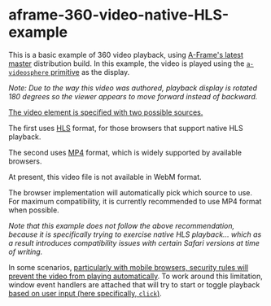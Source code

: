 # aframe-360-video-native-HLS-example

This is a basic example of 360 video playback, using [A-Frame's latest master](https://aframe.io/docs/master/introduction/#what-is-a-frame) distribution build.
In this example, the video is played using the [`a-videosphere` primitive](https://aframe.io/docs/master/primitives/a-videosphere.html) as the display.

*Note: Due to the way this video was authored, playback display is rotated 180 degrees so the viewer appears to move forward instead of backward.*

[The video element is specified with two possible sources.](https://developer.mozilla.org/en-US/docs/Web/HTML/Element/video#Multiple_sources_example)

The first uses [HLS](https://wikipedia.org/wiki/HTTP_Live_Streaming) format, for those browsers that support native HLS playback.

The second uses [MP4](https://wikipedia.org/wiki/MPEG-4_Part_14) format, which is widely supported by available browsers.

At present, this video file is not available in WebM format.

The browser implementation will automatically pick which source to use.
For maximum compatibility, it is currently recommended to use MP4 format when possible.

*Note that this example does not follow the above recommendation, because it is specifically trying to exercise native HLS playback... which as a result introduces compatibility issues with certain Safari versions at time of writing.*

In some scenarios, [particularly with mobile browsers, 
security rules will prevent the video from playing automatically](https://www.aerserv.com/why-does-video-autoplay-on-mobile-devices-not-work/).
To work around this limitation, window event handlers are attached that will try to start or toggle playback [based on user input (here specifically, `click`)](https://github.com/WICG/interventions/issues/12).